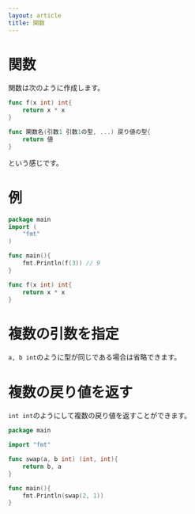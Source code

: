 ```yaml
---
layout: article
title: 関数
---
```


# 関数
関数は次のように作成します。

```go
func f(x int) int{
    return x * x
}
```

```go
func 関数名(引数1 引数1の型, ...) 戻り値の型{
    return 値
}
```

という感じです。

# 例

```go
package main
import (
    "fmt"
)

func main(){
    fmt.Println(f(3)) // 9
}

func f(x int) int{
    return x * x
}
```

# 複数の引数を指定
`a, b int`のように型が同じである場合は省略できます。

# 複数の戻り値を返す
`int int`のようにして複数の戻り値を返すことができます。

```go
package main

import "fmt"

func swap(a, b int) (int, int){
    return b, a
}

func main(){
    fmt.Println(swap(2, 1))
}
```